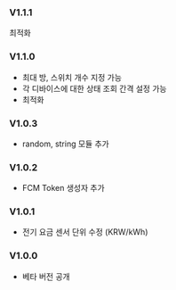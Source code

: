 ### V1.1.1
최적화

### V1.1.0
- 최대 방, 스위치 개수 지정 가능
- 각 디바이스에 대한 상태 조회 간격 설정 가능
- 최적화
  
### V1.0.3
- random, string 모듈 추가

### V1.0.2
- FCM Token 생성자 추가

### V1.0.1
- 전기 요금 센서 단위 수정 (KRW/kWh)

### V1.0.0
- 베타 버전 공개
